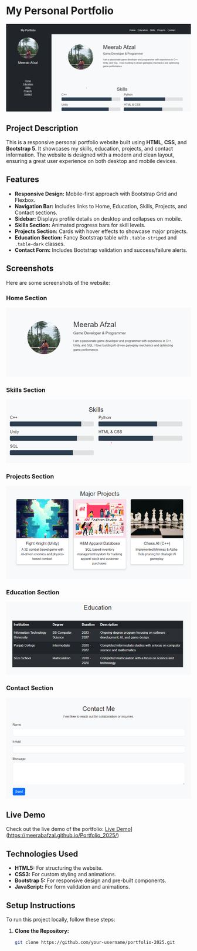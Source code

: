# My Personal Portfolio

![Portfolio Screenshot](Web%20Dev/assets/images/screenshot.png) <!-- Add a screenshot here -->

## Project Description
This is a responsive personal portfolio website built using **HTML**, **CSS**, and **Bootstrap 5**. It showcases my skills, education, projects, and contact information. The website is designed with a modern and clean layout, ensuring a great user experience on both desktop and mobile devices.

## Features
- **Responsive Design:** Mobile-first approach with Bootstrap Grid and Flexbox.
- **Navigation Bar:** Includes links to Home, Education, Skills, Projects, and Contact sections.
- **Sidebar:** Displays profile details on desktop and collapses on mobile.
- **Skills Section:** Animated progress bars for skill levels.
- **Projects Section:** Cards with hover effects to showcase major projects.
- **Education Section:** Fancy Bootstrap table with `.table-striped` and `.table-dark` classes.
- **Contact Form:** Includes Bootstrap validation and success/failure alerts.

## Screenshots
Here are some screenshots of the website:

### Home Section
![Home Section](Web%20Dev/assets/images/screenshot-home.png) <!-- Home section screenshot -->

### Skills Section
![Skills Section](Web%20Dev/assets/images/screenshot-skills.png) <!-- Skills section screenshot -->

### Projects Section
![Projects Section](Web%20Dev/assets/images/screenshot-projects.png) <!-- Projects section screenshot -->

### Education Section
![Education Section](Web%20Dev/assets/images/screenshot-education.png) <!-- Education section screenshot -->

### Contact Section
![Contact Section](Web%20Dev/assets/images/screenshot-contact.png) <!-- Contact section screenshot -->

## Live Demo
Check out the live demo of the portfolio: [Live Demo](https://MeerabAfzal.github.io/portfolio-2025)](https://meerabafzal.github.io/Portfolio_2025/)

## Technologies Used
- **HTML5:** For structuring the website.
- **CSS3:** For custom styling and animations.
- **Bootstrap 5:** For responsive design and pre-built components.
- **JavaScript:** For form validation and animations.

## Setup Instructions
To run this project locally, follow these steps:

1. **Clone the Repository:**
   ```bash
   git clone https://github.com/your-username/portfolio-2025.git
